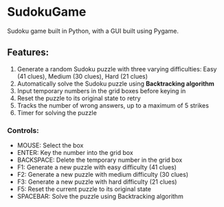 # SudokuGame
Sudoku game built in Python, with a GUI built using Pygame.

## Features:
1. Generate a random Sudoku puzzle with three varying difficulties: Easy (41 clues), Medium (30 clues), Hard (21 clues)
2. Automatically solve the Sudoku puzzle using **Backtracking algorithm**
3. Input temporary numbers in the grid boxes before keying in
4. Reset the puzzle to its original state to retry
5. Tracks the number of wrong answers, up to a maximum of 5 strikes
6. Timer for solving the puzzle

### Controls:
* MOUSE: Select the box
* ENTER: Key the number into the grid box
* BACKSPACE: Delete the temporary number in the grid box
* F1: Generate a new puzzle with easy difficulty (41 clues)
* F2: Generate a new puzzle with medium difficulty (30 clues)
* F3: Generate a new puzzle with hard difficulty (21 clues)
* F5: Reset the current puzzle to its original state
* SPACEBAR: Solve the puzzle using Backtracking algorithm
